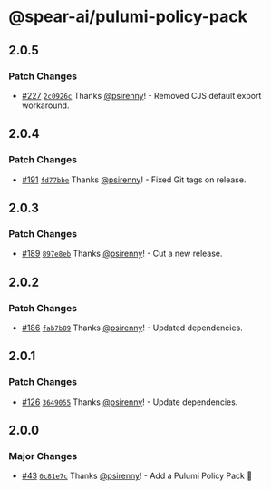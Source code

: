 # @spear-ai/pulumi-policy-pack

## 2.0.5

### Patch Changes

- [#227](https://github.com/spear-ai/citizen/pull/227) [`2c0926c`](https://github.com/spear-ai/citizen/commit/2c0926c6b0e8d217fffb9d25e943437805f9da8d) Thanks [@psirenny](https://github.com/psirenny)! - Removed CJS default export workaround.

## 2.0.4

### Patch Changes

- [#191](https://github.com/spear-ai/citizen/pull/191) [`fd77bbe`](https://github.com/spear-ai/citizen/commit/fd77bbeb08fd981e36368fa1de55ea92b93ed880) Thanks [@psirenny](https://github.com/psirenny)! - Fixed Git tags on release.

## 2.0.3

### Patch Changes

- [#189](https://github.com/spear-ai/citizen/pull/189) [`897e8eb`](https://github.com/spear-ai/citizen/commit/897e8ebb48b9651457aee5606bffbf8799397d24) Thanks [@psirenny](https://github.com/psirenny)! - Cut a new release.

## 2.0.2

### Patch Changes

- [#186](https://github.com/spear-ai/citizen/pull/186) [`fab7b89`](https://github.com/spear-ai/citizen/commit/fab7b895fe2ee781fb62c80f168be5fca17e7ec0) Thanks [@psirenny](https://github.com/psirenny)! - Updated dependencies.

## 2.0.1

### Patch Changes

- [#126](https://github.com/spear-ai/citizen/pull/126) [`3649055`](https://github.com/spear-ai/citizen/commit/3649055e97e0dfef30036e14f93f1d9868b5a1f2) Thanks [@psirenny](https://github.com/psirenny)! - Update dependencies.

## 2.0.0

### Major Changes

- [#43](https://github.com/spear-ai/citizen/pull/43) [`0c81e7c`](https://github.com/spear-ai/citizen/commit/0c81e7cc92fef54f1103c1b0b443e61113f09ae5) Thanks [@psirenny](https://github.com/psirenny)! - Add a Pulumi Policy Pack 🎉
